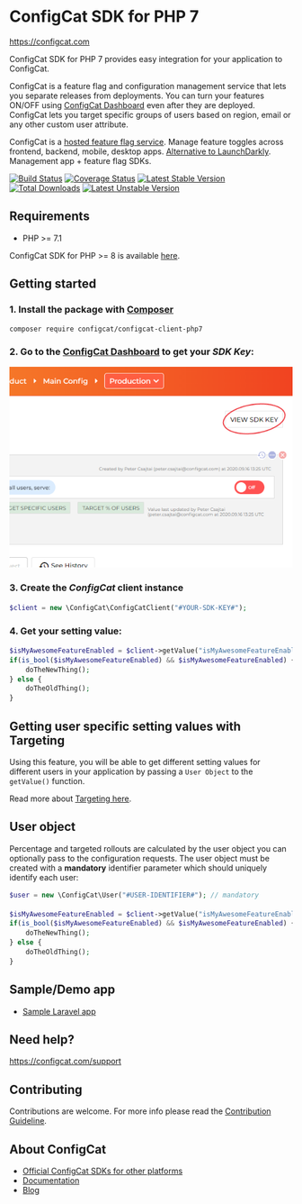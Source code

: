 # ConfigCat SDK for PHP 7
https://configcat.com

ConfigCat SDK for PHP 7 provides easy integration for your application to ConfigCat.

ConfigCat is a feature flag and configuration management service that lets you separate releases from deployments. You can turn your features ON/OFF using <a href="https://app.configcat.com" target="_blank">ConfigCat Dashboard</a> even after they are deployed. ConfigCat lets you target specific groups of users based on region, email or any other custom user attribute.

ConfigCat is a <a href="https://configcat.com" target="_blank">hosted feature flag service</a>. Manage feature toggles across frontend, backend, mobile, desktop apps. <a href="https://configcat.com" target="_blank">Alternative to LaunchDarkly</a>. Management app + feature flag SDKs.

[![Build Status](https://github.com/configcat/php7-sdk/actions/workflows/php-ci.yml/badge.svg?branch=main)](https://github.com/configcat/php7-sdk/actions/workflows/php-ci.yml)
[![Coverage Status](https://img.shields.io/codecov/c/github/ConfigCat/php7-sdk.svg)](https://codecov.io/gh/ConfigCat/php7-sdk)
[![Latest Stable Version](https://poser.pugx.org/configcat/configcat-client-php7/version)](https://packagist.org/packages/configcat/configcat-client-php7)
[![Total Downloads](https://poser.pugx.org/configcat/configcat-client-php7/downloads)](https://packagist.org/packages/configcat/configcat-client-php7)
[![Latest Unstable Version](https://poser.pugx.org/configcat/configcat-client-php7/v/unstable)](https://packagist.org/packages/configcat/configcat-client-php7)

## Requirements
- PHP >= 7.1

ConfigCat SDK for PHP >= 8 is available [here](https://github.com/configcat/php-sdk).

## Getting started

### 1. Install the package with [Composer](https://getcomposer.org/)
```shell
composer require configcat/configcat-client-php7
```

### 2. Go to the <a href="https://app.configcat.com/sdkkey" target="_blank">ConfigCat Dashboard</a> to get your *SDK Key*:
![SDK-KEY](https://raw.githubusercontent.com/ConfigCat/php7-sdk/main/media/readme02-3.png  "SDK-KEY")

### 3. Create the *ConfigCat* client instance
```php
$client = new \ConfigCat\ConfigCatClient("#YOUR-SDK-KEY#");
```

### 4. Get your setting value:
```php
$isMyAwesomeFeatureEnabled = $client->getValue("isMyAwesomeFeatureEnabled", false);
if(is_bool($isMyAwesomeFeatureEnabled) && $isMyAwesomeFeatureEnabled) {
    doTheNewThing();
} else {
    doTheOldThing();
}
```

## Getting user specific setting values with Targeting
Using this feature, you will be able to get different setting values for different users in your application by passing a `User Object` to the `getValue()` function.

Read more about [Targeting here](https://configcat.com/docs/advanced/targeting/).


## User object
Percentage and targeted rollouts are calculated by the user object you can optionally pass to the configuration requests.
The user object must be created with a **mandatory** identifier parameter which should uniquely identify each user:
```php
$user = new \ConfigCat\User("#USER-IDENTIFIER#"); // mandatory

$isMyAwesomeFeatureEnabled = $client->getValue("isMyAwesomeFeatureEnabled", false, $user);
if(is_bool($isMyAwesomeFeatureEnabled) && $isMyAwesomeFeatureEnabled) {
    doTheNewThing();
} else {
    doTheOldThing();
}
```

## Sample/Demo app
* [Sample Laravel app](https://github.com/ConfigCat/php7-sdk/tree/main/samples/laravel)

## Need help?
https://configcat.com/support

## Contributing
Contributions are welcome. For more info please read the [Contribution Guideline](CONTRIBUTING.md).

## About ConfigCat
- [Official ConfigCat SDKs for other platforms](https://github.com/configcat)
- [Documentation](https://configcat.com/docs)
- [Blog](https://configcat.com/blog)
